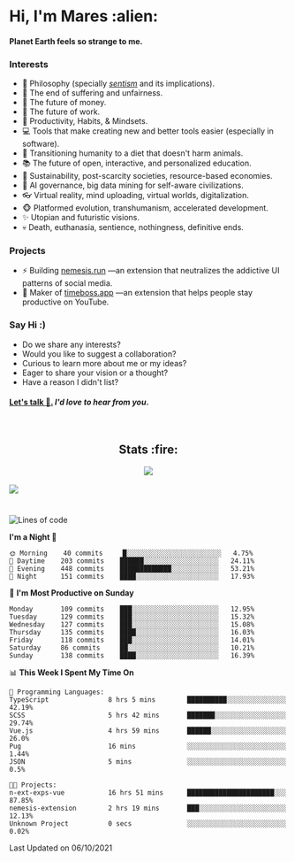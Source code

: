 <h1>Hi, I'm Mares :alien:</h1>

#### Planet Earth feels so strange to me.

### **Interests**

- 🌊 Philosophy (specially [_sentism_][sentismmedium] and its implications).
- 🎯 The end of suffering and unfairness.
- 💸 The future of money.
- 💼 The future of work.
- 🧠 Productivity, Habits, & Mindsets.
- 💻 Tools that make creating new and better tools easier (especially in software).
- 🥗 Transitioning humanity to a diet that doesn't harm animals.
- 📚 The future of open, interactive, and personalized education.
- 🌱 Sustainability, post-scarcity societies, resource-based economies.
- 🤖 AI governance, big data mining for self-aware civilizations.
- 👓 Virtual reality, mind uploading, virtual worlds, digitalization.
- 🐵 Platformed evolution, transhumanism, accelerated development.
- ✨ Utopian and futuristic visions.
- 💀 Death, euthanasia, sentience, nothingness, definitive ends.


### **Projects**

- ⚡ Building [nemesis.run](https://nemesis.run) —an extension that neutralizes the addictive UI patterns of social media.
- 💎 Maker of [timeboss.app](https://timeboss.app) —an extension that helps people stay productive on YouTube.


### **Say Hi :)**

- Do we share any interests?
- Would you like to suggest a collaboration?
- Curious to learn more about me or my ideas?
- Eager to share your vision or a thought?
- Have a reason I didn't list?

#### [Let's talk :wave:.](mailto:mareszhar@gmail.com) _I'd love to hear from you_.

[sentismmedium]: https://medium.com/@mareszhar/born-a-prisoner-a-reflection-about-life-its-struggles-and-a-plan-to-escape-d8566ce9b026

<br>

<h2 align="center">Stats :fire:</h2>

<div align="center">
  <img src="https://github-readme-streak-stats.herokuapp.com?user=mareszhar&theme=black-ice&hide_border=true&stroke=FFFFFF15&ring=DF8FFE&fire=DF8FFE&currStreakLabel=DF8FFE&background=1A232A&currStreakNum=86FFAB">
</div>

<!-- Add or remove this: &dates=B1AAB3FF at the end of the streak stats URL if they get bugged and aren't updating -->

<br>

<img src="https://activity-graph.herokuapp.com/graph?username=mareszhar&theme=nord&bg_color=00000000&color=979797&line=DF8FFE&point=00000000&area=true&hide_border=true">

<br>

<h1></h1>

<!--START_SECTION:waka-->
![Lines of code](https://img.shields.io/badge/From%20Hello%20World%20I%27ve%20Written-118967%20lines%20of%20code-blue)

**I'm a Night 🦉** 

```text
🌞 Morning    40 commits     █░░░░░░░░░░░░░░░░░░░░░░░░   4.75% 
🌆 Daytime    203 commits    ██████░░░░░░░░░░░░░░░░░░░   24.11% 
🌃 Evening    448 commits    █████████████░░░░░░░░░░░░   53.21% 
🌙 Night      151 commits    ████░░░░░░░░░░░░░░░░░░░░░   17.93%

```
📅 **I'm Most Productive on Sunday** 

```text
Monday       109 commits    ███░░░░░░░░░░░░░░░░░░░░░░   12.95% 
Tuesday      129 commits    ███░░░░░░░░░░░░░░░░░░░░░░   15.32% 
Wednesday    127 commits    ███░░░░░░░░░░░░░░░░░░░░░░   15.08% 
Thursday     135 commits    ████░░░░░░░░░░░░░░░░░░░░░   16.03% 
Friday       118 commits    ███░░░░░░░░░░░░░░░░░░░░░░   14.01% 
Saturday     86 commits     ██░░░░░░░░░░░░░░░░░░░░░░░   10.21% 
Sunday       138 commits    ████░░░░░░░░░░░░░░░░░░░░░   16.39%

```


📊 **This Week I Spent My Time On** 

```text
💬 Programming Languages: 
TypeScript               8 hrs 5 mins        ██████████░░░░░░░░░░░░░░░   42.19% 
SCSS                     5 hrs 42 mins       ███████░░░░░░░░░░░░░░░░░░   29.74% 
Vue.js                   4 hrs 59 mins       ██████░░░░░░░░░░░░░░░░░░░   26.0% 
Pug                      16 mins             ░░░░░░░░░░░░░░░░░░░░░░░░░   1.44% 
JSON                     5 mins              ░░░░░░░░░░░░░░░░░░░░░░░░░   0.5%

🐱‍💻 Projects: 
n-ext-exps-vue           16 hrs 51 mins      ██████████████████████░░░   87.85% 
nemesis-extension        2 hrs 19 mins       ███░░░░░░░░░░░░░░░░░░░░░░   12.13% 
Unknown Project          0 secs              ░░░░░░░░░░░░░░░░░░░░░░░░░   0.02%

```


 Last Updated on 06/10/2021
<!--END_SECTION:waka-->

